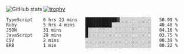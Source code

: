 ![GitHub stats](https://github-readme-stats.vercel.app/api?username=ksk001100&show_icons=true&theme=tokyonight)
[![trophy](https://github-profile-trophy.vercel.app/?username=ksk001100&theme=onedark)](https://github.com/ryo-ma/github-profile-trophy)

<!--START_SECTION:waka-->

```text
TypeScript    6 hrs 23 mins   ████████████▓░░░░░░░░░░░░   50.99 %
Ruby          5 hrs 4 mins    ██████████░░░░░░░░░░░░░░░   40.40 %
JSON          31 mins         █░░░░░░░░░░░░░░░░░░░░░░░░   04.16 %
JavaScript    28 mins         █░░░░░░░░░░░░░░░░░░░░░░░░   03.75 %
CSV           2 mins          ░░░░░░░░░░░░░░░░░░░░░░░░░   00.39 %
ERB           1 min           ░░░░░░░░░░░░░░░░░░░░░░░░░   00.22 %
```

<!--END_SECTION:waka-->
